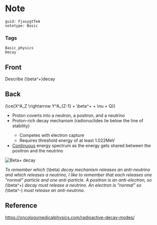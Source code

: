 # Note
```
guid: FjasygtTeA
notetype: Basic
```

### Tags
```
Basic_physics
Decay
```

## Front
Describe \(\beta^+\)decay

## Back
\(\ce{X^A_Z \rightarrow Y^A_{Z-1} + \beta^+ + \nu + Q}\)
<ul><li>Proton coverts into a neutron, a positron, and a neutrino</li><li>Proton-rich decay mechanism (radionuclides lie below the line of stability)</li><ul><li>Competes with electron capture</li><li>Requires threshold energy of at least 1.022MeV</li></ul><li><u>Continuous</u> energy spectrum as the energy gets shared between the positron and the neutrino
</li></ul><img alt="Beta+ decay" src="Beta-decay-1.png">

<i>To remember which </i>\(\beta\)<i> decay mechanism releases an anti-neutrino and which releases a neutrino, I like to remember that each releases one "normal" particle and one anti-particle. A positron is an anti-electron, so </i>\(\beta^+\)<i> decay must release a neutrino. An electron is "normal" so </i>\(\beta^-\)<i> must release an anti-neutrino.</i>


## Reference
<a href="https://oncologymedicalphysics.com/radioactive-decay-modes/">https://oncologymedicalphysics.com/radioactive-decay-modes/</a>

